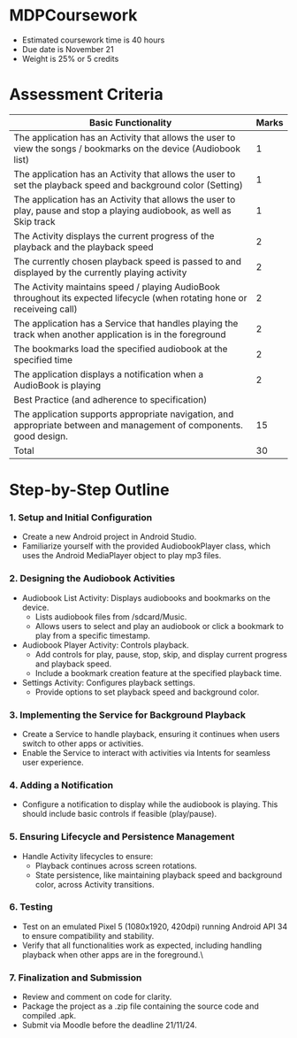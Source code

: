 # MDPCoursework
- Estimated coursework time is 40 hours
- Due date is November 21
- Weight is 25% or 5 credits

# Assessment Criteria
| Basic Functionality                                                                                                        | Marks |
|----------------------------------------------------------------------------------------------------------------------------|-------|
| The application has an Activity that allows the user to view the songs / bookmarks on the device (Audiobook list)          | 1     |
| The application has an Activity that allows the user to set the playback speed and background color (Setting)              | 1     |
| The application has an Activity that allows the user to play, pause and stop a playing audiobook, as well as Skip track    | 1     |
| The Activity displays the current progress of the playback and the playback speed                                          | 2     |
| The currently chosen playback speed is passed to and displayed by the currently playing activity                           | 2     |
| The Activity maintains speed / playing AudioBook throughout its expected lifecycle (when rotating hone or receiveing call) | 2     |
| The application has a Service that handles playing the track when another application  is in the foreground                | 2     |
| The bookmarks load the specified audiobook at the specified time                                                           | 2     |
| The application displays a notification when a AudioBook is playing                                                        | 2     |
| Best Practice (and adherence to specification)                                                                             |       |
| The application supports appropriate navigation, and appropriate between and management of components. good design.        | 15    |
| Total                                                                                                                      | 30    |

# Step-by-Step Outline

### 1.  Setup and Initial Configuration
 - Create a new Android project in Android Studio.
 - Familiarize yourself with the provided AudiobookPlayer class, which uses the Android MediaPlayer object to play mp3 files.

  
### 2. Designing the Audiobook Activities
- Audiobook List Activity: Displays audiobooks and bookmarks on the device.
  - Lists audiobook files from /sdcard/Music.
  - Allows users to select and play an audiobook or click a bookmark to play from a specific timestamp.
- Audiobook Player Activity: Controls playback.
  - Add controls for play, pause, stop, skip, and display current progress and playback speed.
  - Include a bookmark creation feature at the specified playback time.
- Settings Activity: Configures playback settings.
  - Provide options to set playback speed and background color.

  
###  3. Implementing the Service for Background Playback
- Create a Service to handle playback, ensuring it continues when users switch to other apps or activities.
- Enable the Service to interact with activities via Intents for seamless user experience.

  
### 4. Adding a Notification
- Configure a notification to display while the audiobook is playing. This should include basic controls if feasible (play/pause).

  
### 5. Ensuring Lifecycle and Persistence Management
- Handle Activity lifecycles to ensure:
  - Playback continues across screen rotations.
  - State persistence, like maintaining playback speed and background color, across Activity transitions.

   
### 6. Testing
- Test on an emulated Pixel 5 (1080x1920, 420dpi) running Android API 34 to ensure compatibility and stability.
- Verify that all functionalities work as expected, including handling playback when other apps are in the foreground.\

  
### 7. Finalization and Submission
- Review and comment on code for clarity.
- Package the project as a .zip file containing the source code and compiled .apk.
- Submit via Moodle before the deadline 21/11/24.
